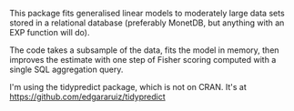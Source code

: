 This package fits generalised linear models to moderately large data sets stored in a relational database (preferably 
MonetDB, but anything with an EXP function will do). 

The code takes a subsample of the data, fits the model in memory, then improves the estimate with one step of Fisher scoring computed with a single SQL aggregation query.

I'm using the tidypredict package, which is not on CRAN. It's at https://github.com/edgararuiz/tidypredict

